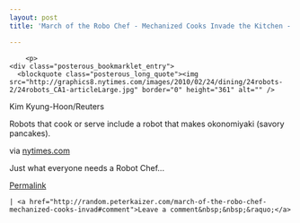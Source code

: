 ```yaml
---
layout: post
title: 'March of the Robo Chef - Mechanized Cooks Invade the Kitchen - NYTimes.com'

---
```



        <p>
	<div class="posterous_bookmarklet_entry">
      <blockquote class="posterous_long_quote"><img src="http://graphics8.nytimes.com/images/2010/02/24/dining/24robots-2/24robots_CA1-articleLarge.jpg" border="0" height="361" alt="" />
<div class="credit">Kim Kyung-Hoon/Reuters</div>
<p class="caption">
Robots that cook or serve include  a robot that makes okonomiyaki (savory pancakes).</p></blockquote>

<div class="posterous_quote_citation">via <a href="http://www.nytimes.com/2010/02/24/dining/24robots.html?ref=dining">nytimes.com</a></div>
    <p>Just what everyone needs a Robot Chef...</p></div>
	
</p>

<p><a href="http://random.peterkaizer.com/march-of-the-robo-chef-mechanized-cooks-invad">Permalink</a> 

	| <a href="http://random.peterkaizer.com/march-of-the-robo-chef-mechanized-cooks-invad#comment">Leave a comment&nbsp;&nbsp;&raquo;</a>

</p>
      

